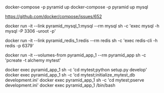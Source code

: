 
docker-compose -p pyramid up
docker-compose -p pyramid up mysql

https://github.com/docker/compose/issues/652

docker run -it --link pyramid_mysql_1:mysql --rm mysql sh -c 'exec mysql -h mysql -P 3306 -uroot -p'


docker run -it --link pyramid_redis_1:redis --rm redis sh -c 'exec redis-cli -h redis -p 6379'


docker run -it --volumes-from pyramid_app_1 --rm pyramid_app sh -c 'pcreate -t alchemy mytest'


docker exec pyramid_app_1 sh -c 'cd mytest;python setup.py develop'
docker exec pyramid_app_1 sh -c 'cd mytest;initialize_mytest_db development.ini'
docker exec pyramid_app_1 sh -c 'cd mytest;pserve development.ini'
docker exec pyramid_app_1 /bin/bash




